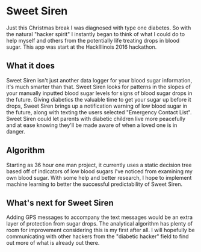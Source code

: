 # Sweet Siren
Just this Christmas break I was diagnosed with type one diabetes. So with the natural "hacker spirit" I instantly began to think of what I could do to help myself and others from the potentially life treating drops in blood sugar.
This app was start at the HackIllinois 2016 hackathon.

## What it does
Sweet Siren isn't just another data logger for your blood sugar information, it's much smarter than that. Sweet Siren looks for patterns in the slopes of your manually inputted blood sugar levels for signs of blood sugar drops in the future. Giving diabetics the valuable time to get your sugar up before it drops, Sweet Siren brings up a notification warning of low blood sugar in the future, along with texting the users selected "Emergency Contact List". Sweet Siren could let parents with diabetic children live more peacefully and at ease knowing they'll be made aware of when a loved one is in danger.

## Algorithm
Starting as 36 hour one man project, it currently uses a static decision tree based off of indicators of low blood sugars I've noticed from examining my own blood sugar. With some help and better research, I hope to implement machine learning to better the successful predictability of Sweet Siren.

## What's next for Sweet Siren
Adding GPS messages to accompany the text messages would be an extra layer of protection from sugar drops. The analytical algorithm has plenty of room for improvement considering this is my first after all. I will hopefully be communicating with other hackers from the "diabetic hacker" field to find out more of what is already out there.
